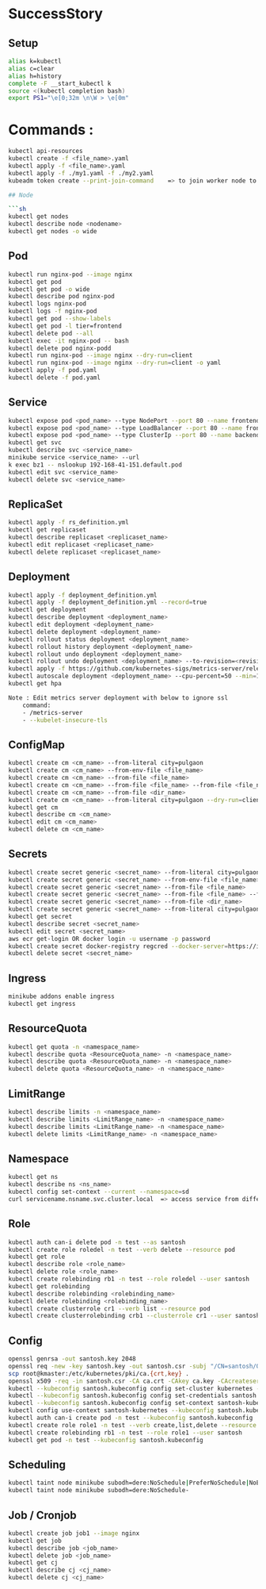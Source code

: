 # SuccessStory

## Setup
```sh
alias k=kubectl
alias c=clear
alias h=history
complete -F __start_kubectl k
source <(kubectl completion bash)
export PS1="\e[0;32m \n\W > \e[0m"
```

# Commands :

```sh
kubectl api-resources
kubectl create -f <file_name>.yaml
kubectl apply -f <file_name>.yaml
kubectl apply -f ./my1.yaml -f ./my2.yaml
kubeadm token create --print-join-command    => to join worker node to master node

## Node

```sh
kubectl get nodes
kubectl describe node <nodename>
kubectl get nodes -o wide  
```

## Pod

```sh
kubectl run nginx-pod --image nginx
kubectl get pod
kubectl get pod -o wide
kubectl describe pod nginx-pod
kubectl logs nginx-pod
kubectl logs -f nginx-pod
kubectl get pod --show-labels
kubectl get pod -l tier=frontend
kubectl delete pod --all
kubectl exec -it nginx-pod -- bash
kubectl delete pod nginx-podd
kubectl run nginx-pod --image nginx --dry-run=client
kubectl run nginx-pod --image nginx --dry-run=client -o yaml
kubectl apply -f pod.yaml
kubectl delete -f pod.yaml
```

## Service

```sh
kubectl expose pod <pod_name> --type NodePort --port 80 --name frontend-service
kubectl expose pod <pod_name> --type LoadBalancer --port 80 --name frontend-service
kubectl expose pod <pod_name> --type ClusterIp --port 80 --name backend-service
kubectl get svc
kubectl describe svc <service_name>
minikube service <service_name> --url
k exec bz1 -- nslookup 192-168-41-151.default.pod
kubectl edit svc <service_name>
kubectl delete svc <service_name>
```

## ReplicaSet

```sh
kubectl apply -f rs_definition.yml
kubectl get replicaset
kubectl describe replicaset <replicaset_name>
kubectl edit replicaset <replicaset_name>
kubectl delete replicaset <replicaset_name>
```

## Deployment

```sh
kubectl apply -f deployment_definition.yml
kubectl apply -f deployment_definition.yml --record=true
kubectl get deployment
kubectl describe deployment <deployment_name>
kubectl edit deployment <deployment_name>
kubectl delete deployment <deployment_name>
kubectl rollout status deployment <deployment_name>
kubectl rollout history deployment <deployment_name>
kubectl rollout undo deployment <deployment_name>
kubectl rollout undo deployment <deployment_name> --to-revision=<revision_number>
kubectl apply -f https://github.com/kubernetes-sigs/metrics-server/releases/latest/download/components.yaml
kubectl autoscale deployment <deployment_name> --cpu-percent=50 --min=1 --max=10
kubectl get hpa

Note : Edit metrics server deployment with below to ignore ssl
    command:
    - /metrics-server
    - --kubelet-insecure-tls
```
  
## ConfigMap
```sh
kubectl create cm <cm_name> --from-literal city=pulgaon
kubectl create cm <cm_name> --from-env-file <file_name>
kubectl create cm <cm_name> --from-file <file_name>
kubectl create cm <cm_name> --from-file <file_name> --from-file <file_name>
kubectl create cm <cm_name> --from-file <dir_name>
kubectl create cm <cm_name> --from-literal city=pulgaon --dry-run=client -o yaml
kubectl get cm
kubectl describe cm <cm_name>
kubectl edit cm <cm_name>  
kubectl delete cm <cm_name>
```
  
## Secrets
```sh
kubectl create secret generic <secret_name> --from-literal city=pulgaon
kubectl create secret generic <secret_name> --from-env-file <file_name>
kubectl create secret generic <secret_name> --from-file <file_name>
kubectl create secret generic <secret_name> --from-file <file_name> --from-file <file_name>
kubectl create secret generic <secret_name> --from-file <dir_name>
kubectl create secret generic <secret_name> --from-literal city=pulgaon --dry-run=client -o yaml
kubectl get secret
kubectl describe secret <secret_name>
kubectl edit secret <secret_name>
aws ecr get-login OR docker login -u username -p password
kubectl create secret docker-registry regcred --docker-server=https://index.docker.io/v1/ --docker-username=subodhdere --docker-password=Docker@11 --docker-email=subodh.dere.7@gmail.com
kubectl delete secret <secret_name>
```

## Ingress
```sh
minikube addons enable ingress
kubectl get ingress
```

## ResourceQuota
```sh
kubectl get quota -n <namespace_name>
kubectl describe quota <ResourceQuota_name> -n <namespace_name>
kubectl describe quota <ResourceQuota_name> -n <namespace_name>
kubectl delete quota <ResourceQuota_name> -n <namespace_name>
```
  
## LimitRange
```sh
kubectl describe limits -n <namespace_name>
kubectl describe limits <LimitRange_name> -n <namespace_name>
kubectl describe limits <LimitRange_name> -n <namespace_name>
kubectl delete limits <LimitRange_name> -n <namespace_name>
```

## Namespace
```sh
kubectl get ns
kubectl describe ns <ns_name>
kubectl config set-context --current --namespace=sd
curl servicename.nsname.svc.cluster.local  => access service from different ns  
```
    
## Role
```sh
kubectl auth can-i delete pod -n test --as santosh
kubectl create role roledel -n test --verb delete --resource pod
kubectl get role
kubectl describe role <role_name>
kubectl delete role <role_name>
kubectl create rolebinding rb1 -n test --role roledel --user santosh  
kubectl get rolebinding
kubectl describe rolebinding <rolebinding_name>
kubectl delete rolebinding <rolebinding_name>
kubectl create clusterrole cr1 --verb list --resource pod
kubectl create clusterrolebinding crb1 --clusterrole cr1 --user santosh
```
  
## Config
```sh
openssl genrsa -out santosh.key 2048
openssl req -new -key santosh.key -out santosh.csr -subj "/CN=santosh/O=devops"
scp root@kmaster:/etc/kubernetes/pki/ca.{crt,key} .
openssl x509 -req -in santosh.csr -CA ca.crt -CAkey ca.key -CAcreateserial -out santosh.crt -days 365
kubectl --kubeconfig santosh.kubeconfig config set-cluster kubernetes --server https://172.16.16.100:6443 --certificate-authority=ca.crt
kubectl --kubeconfig santosh.kubeconfig config set-credentials santosh --client-certificate santosh.crt --client-key santosh.key
kubectl --kubeconfig santosh.kubeconfig config set-context santosh-kubernetes --user santosh --cluster kubernetes
kubectl config use-context santosh-kubernetes --kubeconfig santosh.kubeconfig
kubectl auth can-i create pod -n test --kubeconfig santosh.kubeconfig
kubectl create role role1 -n test --verb create,list,delete --resource pod
kubectl create rolebinding rb1 -n test --role role1 --user santosh
kubectl get pod -n test --kubeconfig santosh.kubeconfig
```
        
## Scheduling
```sh
kubectl taint node minikube subodh=dere:NoSchedule|PreferNoSchedule|NoExecute
kubectl taint node minikube subodh=dere:NoSchedule-
```

## Job / Cronjob
```sh
kubectl create job job1 --image nginx
kubectl get job
kubectl describe job <job_name>
kubectl delete job <job_name>
kubectl get cj
kubectl describe cj <cj_name>
kubectl delete cj <cj_name>
```
